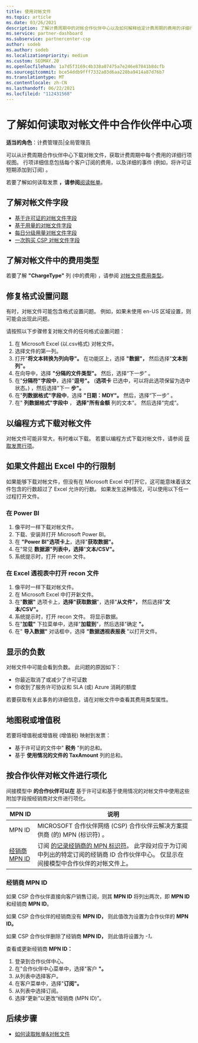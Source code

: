 ```yaml
---
title: 使用对帐文件
ms.topic: article
ms.date: 03/26/2021
description: 了解计费周期中的对帐合作伙伴中心以及如何解释给定计费周期的费用的详细行项视图。
ms.service: partner-dashboard
ms.subservice: partnercenter-csp
author: sodeb
ms.author: sodeb
ms.localizationpriority: medium
ms.custom: SEOMAY.20
ms.openlocfilehash: 1a7d5f3169c4b338a07475a7e246e87841b8dcfb
ms.sourcegitcommit: bce54ddb9fff7332a03d6aa228ba9414a87d76b7
ms.translationtype: MT
ms.contentlocale: zh-CN
ms.lasthandoff: 06/22/2021
ms.locfileid: "112431568"
---
```

# <a name="learn-how-to-read-the-line-items-in-your-partner-center-reconciliation-files"></a>了解如何读取对帐文件中合作伙伴中心项

**适当的角色**：计费管理员|全局管理员

可以从计费周期合作伙伴中心下载对帐文件，获取计费周期中每个费用的详细行项视图。 行项详细信息包括每个客户订阅的费用，以及详细的事件 (例如，将许可证短期添加到订阅) 。

若要了解如何读取发票 **，请参阅**[阅读帐单](read-your-bill.md)。

## <a name="understand-reconciliation-file-fields"></a>了解对帐文件字段

- [基于许可证的对帐文件字段](license-based-recon-files.md)
- [基于用量的对帐文件字段](usage-based-recon-files.md)
- [每日分级用量对帐文件字段](daily-rated-usage-recon-files.md)
- [一次购买 CSP 对帐文件字段](modern-invoice-reconciliation-file.md)

## <a name="understand-charge-types-in-reconciliation-files"></a>了解对帐文件中的费用类型

若要了解 **"ChargeType"** 列 (中的费用) ，请参阅 [对帐文件费用类型](recon-file-charge-types.md)。

## <a name="fix-formatting-issues"></a>修复格式设置问题

有时，对帐文件可能包含格式设置问题。 例如，如果未使用 en-US 区域设置，则可能会出现此问题。

请按照以下步骤修复对帐文件的任何格式设置问题：

1. 在 Microsoft Excel (以.csv格式) 对帐文件。
2. 选择文件的第一列。
3. 打开"**将文本转换为列向导"。** 在功能区上，选择 **"数据"，** 然后选择"**文本到列"。**
4. 在向导中，选择 **"分隔的文件类型"。** 然后，选择“下一步”  。
5. 在"**分隔符"字段中**，选择"**逗号"。**  (**选项卡** 已选中，可以将此选项保留为选中状态。) ，然后选择"下一 **步"。**
6. 在"**列数据格式"字段中**，选择 **"日期：MDY"。** 然后，选择“下一步”  。
7. 在" **列数据格式"字段中** ， **选择"所有金额** 列的文本"。 然后选择“完成”。

## <a name="download-reconciliation-files-programmatically"></a>以编程方式下载对帐文件

对帐文件可能非常大，有时难以下载。 若要以编程方式下载对帐文件，请参阅 [获取发票行项](/partner-center/develop/get-invoiceline-items)。

## <a name="if-your-file-exceeds-the-row-limit-in-excel"></a>如果文件超出 Excel 中的行限制

如果能够下载对帐文件，但没有在 Microsoft Excel 中打开它，这可能意味着该文件包含的行数超过了 Excel 允许的行数。 如果发生这种情况，可以使用以下任一过程打开文件。

### <a name="open-a-recon-file-in-power-bi"></a>在 Power BI

1. 像平时一样下载对帐文件。
2. 下载、安装并打开 Microsoft Power BI。
3. 在 **"Power BI"选项卡上**，选择"**获取数据"。**
4. 在"常见 **数据源"列表中，选择**"**文本/CSV"。**
5. 系统提示时，打开 recon 文件。

### <a name="open-a-recon-file-in-an-excel-pivot-table"></a>在 Excel 透视表中打开 recon 文件

1. 像平时一样下载对帐文件。
2. 在 Microsoft Excel 中打开新文件。
3. 在"**数据"** 选项卡上，**选择"获取数据**"，选择"**从文件"，** 然后选择"**文本/CSV"。**
4. 系统提示时，打开 recon 文件。 将显示数据。
5. 在"**加载"** 下拉菜单中，选择"**加载到**"，然后选择"确定 **"。**
6. 在" **导入数据"** 对话框中，选择 **"数据透视表报表** "以打开文件。

## <a name="negative-amount-displayed"></a>显示的负数

对帐文件中可能会看到负数。 此问题的原因如下：

- 你最近取消了或减少了许可证数
- 你收到了服务许可协议和 SLA (或) Azure 消耗的额度

若要获取有关此事务的详细信息，请在对帐文件中查看其费用类型属性。

## <a name="map-taxes-or-vat"></a>地图税或增值税

若要将增值税或增值税 (增值税) 映射到发票：

- 基于许可证的文件中" **税务** "列的总和。
- 基于 **使用情况的文件的 TaxAmount** 列的总和。

## <a name="itemize-reconciliation-files-by-partner"></a>按合作伙伴对帐文件进行项化

间接模型中 **的合作伙伴可以在** 基于许可证和基于使用情况的对帐文件中使用这些附加字段按经销商对文件进行项化。

| MPN ID | 说明 |
| ------ | ----------- |
| MPN ID | MICROSOFT 合作伙伴网络 (CSP) 合作伙伴云解决方案提供商 (的) MPN (标识符) 。 |
| [经销商 MPN ID](#reseller-mpn-id) | 订阅 [的记录经销商的 MPN 标识符](#reseller-mpn-id)。 此字段对应于为订阅中列出的特定订阅的经销商 ID 合作伙伴中心。 仅显示在间接模型中合作伙伴的对帐文件上。 |

### <a name="reseller-mpn-id"></a>经销商 MPN ID

如果 CSP 合作伙伴直接向客户销售订阅，则其 **MPN ID** 将列出两次，即 **MPN ID** 和经销商 **MPN ID**。

如果 CSP 合作伙伴的经销商没有 **MPN ID，** 则此值改为设置为合作伙伴的 **MPN ID。**

如果 CSP 合作伙伴删除了经销商 **MPN ID，** 则此值将设置为 *-1。*

查看或更新经销商 **MPN ID：**

1. 登录到合作伙伴中心。
2. 在"合作伙伴中心菜单中，选择"客户 **"。**
3. 从列表中选择客户。
4. 在客户菜单中，选择"**订阅"。**
5. 从列表中选择订阅。
6. 选择“更新”以更改“经销商 (MPN ID)”。

## <a name="next-steps"></a>后续步骤

- [如何读取帐单&对帐文件](read-your-bill.md) 